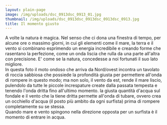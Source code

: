 ```yaml
---
layout: plain-page
image: /img/uploads/dsc_0913dsc_0913_01.jpg
thumbnail: /img/uploads/dsc_0913dsc_0913dsc_0913dsc_0913.jpg
title: Il momento giusto
---
```

A volte la natura è magica. Nel senso che ci dona una finestra di tempo, per alcune ore o massimo giorni, in cui gli elementi come il mare, la terra e il vento si combinano esprimendo un energia incredibile e creando forme che rasentano la perfezione, come un onda liscia che rulla da una parte all'altra con precisione. E' come se la natura, concedesse a noi fortunati il suo lato migliore. \
In questa foto il moto ondoso che arriva da Nord/ovest incontra un tavolato di roccia sabbiosa che possiede la profondità giusta per permettere all'onda di rompere in questo modo; ma non solo, il vento da est, rende il mare liscio, pulendolo da tutte le piccole increspature create dalla passata tempesta e tenendo l'onda dritta fino all'ultimo momento. la giusta quantità d'acqua sul fondale e il vento che la tiene dritta permette all'onda di tubare, ovvero crea un occhiello d'acqua (il posto più ambito da ogni surfista) prima di rompere completamente su se stessa.\
Quando mare e vento spingono nella direzione opposta per un surfista è il momento di entrare in acqua.